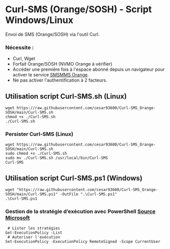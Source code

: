 # Curl-SMS (Orange/SOSH) - Script Windows/Linux
Envoi de SMS (Orange/SOSH) via l'outil Curl.

### Nécessite :
- Curl, Wget
- Forfait Orange/SOSH (NVMO Orange à vérifier)
- Accéder une première fois à l'espace abonné depuis un navigateur pour activer le service [SMSMMS Orange](https://smsmms.orange.fr).
- Ne pas activer l'authentification à 2 facteurs.

## Utilisation script Curl-SMS.sh (Linux)
```
wget https://raw.githubusercontent.com/cesar93600/Curl-SMS_Orange-SOSH/main/Curl-SMS.sh
chmod +x ./Curl-SMS.sh
./Curl-SMS.sh
```

### Persister Curl-SMS (Linux)
```
wget https://raw.githubusercontent.com/cesar93600/Curl-SMS_Orange-SOSH/main/Curl-SMS.sh
sudo chmod +x ./Curl-SMS.sh
sudo mv ./Curl-SMS.sh /usr/local/bin/Curl-SMS
Curl-SMS
```


## Utilisation script Curl-SMS.ps1 (Windows)
```
wget "https://raw.githubusercontent.com/cesar93600/Curl-SMS_Orange-SOSH/main/Curl-SMS.ps1" -OutFile ".\Curl-SMS.ps1"
.\Curl-SMS.ps1
```

### Gestion de la stratégie d’exécution avec PowerShell [Source Microsoft](https://learn.microsoft.com/fr-fr/powershell/module/microsoft.powershell.core/about/about_execution_policies?view=powershell-7.2)
```
 # Lister les stratégies
Get-ExecutionPolicy -List
 # Autoriser l'exécution
Set-ExecutionPolicy -ExecutionPolicy RemoteSigned -Scope CurrentUser
```
